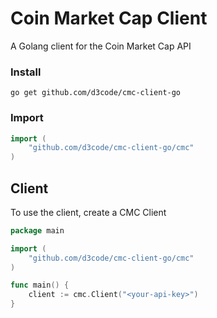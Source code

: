 # Coin Market Cap Client

A Golang client for the Coin Market Cap API

### Install

```shell
go get github.com/d3code/cmc-client-go
```

### Import
```go
import (
    "github.com/d3code/cmc-client-go/cmc"
)
```

## Client

To use the client, create a CMC Client

```go
package main

import (
	"github.com/d3code/cmc-client-go/cmc"
)

func main() {
	client := cmc.Client("<your-api-key>")
}
```